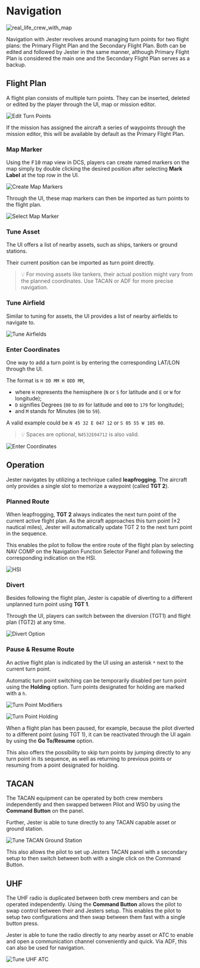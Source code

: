 # Navigation

![real_life_crew_with_map](../img/map_2.jpg)

Navigation with Jester revolves around managing turn points for two flight plans:
the Primary Flight Plan and the Secondary Flight Plan. Both can be edited and followed
by Jester in the same manner, although Primary Flight Plan is considered the main
one and the Secondary Flight Plan serves as a backup.

## Flight Plan

A flight plan consists of multiple turn points. They can be inserted, deleted or
edited by the player through the UI, map or mission editor.

![Edit Turn Points](../img/jester_nav_edit_turn_points.jpg)

If the mission has assigned the aircraft a series of waypoints through the
mission editor, this will be available by default as the Primary Flight Plan.

### Map Marker

Using the <kbd>F10</kbd> map view in DCS, players can create named markers on
the map simply by double clicking the desired position after selecting **Mark
Label** at the top row in the UI.

![Create Map Markers](../img/dcs_map_markers.jpg)

Through the UI, these map markers can then be imported as turn points to the
flight plan.

![Select Map Marker](../img/jester_nav_map_markers_ui.jpg)

### Tune Asset

The UI offers a list of nearby assets, such as ships, tankers or ground stations.

Their current position can be imported as turn point directly.

> 💡 For moving assets like tankers, their actual position might vary from the
> planned coordinates. Use TACAN or ADF for more precise navigation.

### Tune Airfield

Similar to tuning for assets, the UI provides a list of nearby airfields to
navigate to.

![Tune Airfields](../img/jester_nav_tune_airfields.jpg)

### Enter Coordinates

One way to add a turn point is by entering the corresponding LAT/LON through the
UI.

The format is `H DD MM H DDD MM`,

- where `H` represents the hemisphere (`N` or `S` for latitude and `E` or `W`
  for longitude);
- `D` signifies Degrees (`00` to `89` for latitude and `000` to `179` for
  longitude);
- and `M` stands for Minutes (`00` to `59`).

A valid example could be `N 45 32 E 047 12` or `S 05 55 W 105 00`.

> 💡 Spaces are optional, `N4532E04712` is also valid.

![Enter Coordinates](../img/jester_nav_enter_latlon.jpg)

## Operation

Jester navigates by utilizing a technique called **leapfrogging**. The aircraft
only provides a single slot to memorize a waypoint (called **TGT 2**).

### Planned Route

When leapfrogging, **TGT 2** always indicates the next turn point of the current
active flight plan. As the aircraft approaches this turn point (±2 nautical
miles), Jester will automatically update TGT 2 to the next turn point in the
sequence.

This enables the pilot to follow the entire route of the flight plan by
selecting NAV COMP on the Navigation Function Selector Panel and following the
corresponding indication on the HSI.

![HSI](../img/jester_nav_hsi.jpg)

### Divert

Besides following the flight plan, Jester is capable of diverting to a different
unplanned turn point using **TGT 1**.

Through the UI, players can switch between the diversion (TGT1) and flight plan
(TGT2) at any time.

![Divert Option](../img/jester_nav_divert_option.jpg)

### Pause & Resume Route

An active flight plan is indicated by the UI using an asterisk `*` next to the
current turn point.

Automatic turn point switching can be temporarily disabled per turn point using
the **Holding** option. Turn points designated for holding are marked
with a `h`.

![Turn Point Modifiers](../img/jester_nav_resume_flightplan.jpg)

![Turn Point Holding](../img/jester_nav_holding.jpg)

When a flight plan has been paused, for example, because the pilot diverted to a
different point (using TGT 1), it can be reactivated through the UI again by
using the **Go To/Resume** option.

This also offers the possibility to skip turn points by jumping directly to any
turn point in its sequence, as well as returning to previous points or resuming
from a point designated for holding.

## TACAN

The TACAN equipment can be operated by both crew members independently and then
swapped between Pilot and WSO by using the **Command Button** on the panel.

Further, Jester is able to tune directly to any TACAN capable asset or ground
station.

![Tune TACAN Ground Station](../img/jester_tacan_ground_station.jpg)

This also allows the pilot to set up Jesters TACAN panel with a secondary setup
to then switch between both with a single click on the Command Button.

## UHF

The UHF radio is duplicated between both crew members and can be operated
independently. Using the **Command Button** allows the pilot to swap control
between their and Jesters setup. This enables the pilot to setup two
configurations and then swap between them fast with a single button press.

Jester is able to tune the radio directly to any nearby asset or ATC to enable
and open a communication channel conveniently and quick. Via ADF, this can also
be used for navigation.

![Tune UHF ATC](../img/jester_uhf_tune_atc.jpg)
